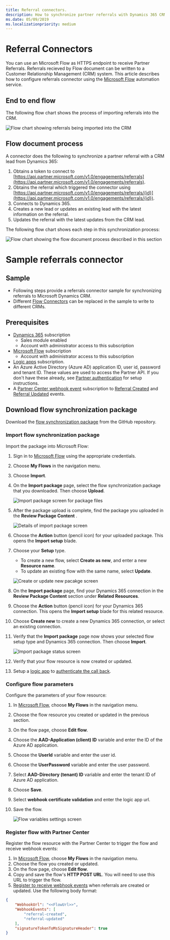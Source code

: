 ```yaml
---
title: Referral connectors.
description: How to synchronize partner referrals with Dynamics 365 CRM leads.
ms.date: 05/09/2019
ms.localizationpriority: medium
---
```


# Referral Connectors

You can use an Microsoft Flow as HTTPS endpoint to receive Partner Referrals. Referrals recieved by Flow document can be written to a Customer Relationship Management (CRM) system. This article describes how to configure referrals connector using the [Microsoft Flow](https://flow.microsoft.com/en-us/) automation service.

## End to end flow

The following flow chart shows the process of importing referrals into the CRM.

![Flow chart showing referrals being imported into the CRM](../images/referralwebhook.png)

## Flow document process

A connector does the following to synchronize a partner referral with a CRM lead from Dynamics 365:

1. Obtains a token to connect to [https://api.partner.microsoft.com/v1.0/engagements/referrals](https://api.partner.microsoft.com/v1.0/engagements/referrals).
2. Obtains the referral which triggered the connector using [https://api.partner.microsoft.com/v1.0/engagements/referrals/{id}](https://api.partner.microsoft.com/v1.0/engagements/referrals/{id}).
3. Connects to Dynamics 365.
4. Creates a new lead or updates an existing lead with the latest information on the referral.
5. Updates the referral with the latest updates from the CRM lead.

The following flow chart shows each step in this synchronization process:

![Flow chart showing the flow document process described in this section](../images/ReferralFlowSteps.png)

# Sample referrals connector

## Sample
* Following steps provide a referrals connector sample for synchronizing referrals to Microsoft Dynamics CRM. 
* Different [Flow Connectors](https://flow.microsoft.com/en-us/connectors/) can be replaced in the sample to write to different CRMs.

## Prerequisites

* [Dynamics 365](https://dynamics.microsoft.com/) subscription
  * Sales module enabled
  * Account with administrator access to this subscription
* [Microsoft Flow](https://flow.microsoft.com) subscription
  * Account with administrator access to this subscription
* [Logic apps](https://docs.microsoft.com/en-us/azure/logic-apps/quickstart-create-first-logic-app-workflow) subscription.
* An Azure Active Directory (Azure AD) application ID, user id, password and tenant ID. These values are used to access the Partner API. If you don't have these already, see [Partner authentication](api-authentication.md) for setup instructions.
* A [Partner Center webhook event](https://docs.microsoft.com/en-us/partner-center/develop/partner-center-webhook-events) subscription to [Referral Created](https://docs.microsoft.com/en-us/partner-center/develop/partner-center-webhook-events#referral-created-event) and [Referral Updated](https://docs.microsoft.com/en-us/partner-center/develop/partner-center-webhook-events#referral-updated-event) events.

## Download flow synchronization package

Download the [flow synchronization package](https://github.com/microsoft/Partner-Center-Referrals/blob/master/flowconnectors/MicrosoftDynamicsCRM/PartnerReferralsToDynamicsCRMLead.zip?raw=true) from the GitHub repository.

### Import flow synchronization package

Import the package into Microsoft Flow:

1. Sign in to [Microsoft Flow](https://flow.microsoft.com) using the appropriate credentials.
2. Choose **My Flows** in the navigation menu.
3. Choose **Import**.
4. On the **Import package** page, select the flow synchronization package that you downloaded. Then choose **Upload**.

    ![Import package screen for package files](../images/importPackage.png)

5. After the package upload is complete, find the package you uploaded in the **Review Package Content** .

    ![Details of import package screen](../images/importPackageDetails.png)

6. Choose the **Action** button (pencil icon) for your uploaded package. This opens the **Import setup** blade.
7. Choose your **Setup** type.

    * To create a new flow, select **Create as new**, and enter a new **Resource name**.
    * To update an existing flow with the same name, select **Update**.

    ![Create or update new pacakge screen](../images/CreateNewConnection.png)

8. On the **Import package** page, find your Dynamics 365 connection in the **Review Package Content** section under **Related Resources**.
9. Choose the **Action** button (pencil icon) for your Dynamics 365 connection. This opens the **Import setup** blade for this related resource.
10. Choose **Create new** to create a new Dynamics 365 connection, or select an existing connection.
11. Verify that the **Import package** page now shows your selected flow setup type and Dynamics 365 connection. Then choose **Import**.

    ![Import package status screen](../images/importStatus.png)

12. Verify that your flow resource is now created or updated.
13. Setup a [logic app](https://azure.microsoft.com/en-us/services/logic-apps) to [authenticate the call back](https://docs.microsoft.com/en-us/partner-center/develop/partner-center-webhooks#how-to-authenticate-the-callback).

### Configure flow parameters

Configure the parameters of your flow resource:

1. In [Microsoft Flow](https://flow.microsoft.com), choose **My Flows** in the navigation menu.
2. Choose the flow resource you created or updated in the previous section.
3. On the flow page, choose **Edit flow**.
4. Choose the **AAD-Application (client) ID** variable and enter the ID of the Azure AD application.
5. Choose the **UserId** variable and enter the user id.
6. Choose the **UserPassword** variable and enter the user password.
7. Select **AAD-Directory (tenant) ID** variable and enter the tenant ID of Azure AD application.
8. Choose **Save**.
9. Select **webhook certificate validation** and enter the logic app url.
10. Save the flow.

    ![Flow variables settings screen](../images/SetFlowVariables.png)

### Register flow with Partner Center

Register the flow resource with the Partner Center to trigger the flow and receive webhook events:

1. In [Microsoft Flow](https://flow.microsoft.com), choose **My Flows** in the navigation menu.
2. Choose the flow you created or updated.
3. On the flow page, choose **Edit flow**.
4. Copy and save the flow's **HTTP POST URL**. You will need to use this URL to trigger the flow.
5. [Register to receive webhook events](https://docs.microsoft.com/en-us/partner-center/develop/partner-center-webhooks#register-to-receive-events) when referrals are created or updated. Use the following body format:

```json
{
    "WebhookUrl": "<<FlowUrl>>",
    "WebhookEvents": [
        "referral-created",
        "referral-updated"
    ],
    "signatureTokenToMsSignatureHeader": true
}
```